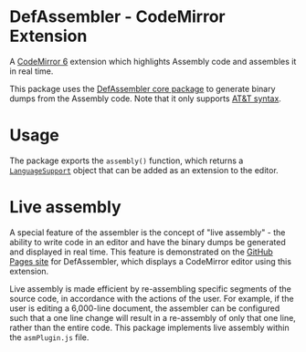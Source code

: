 # DefAssembler - CodeMirror Extension
A [CodeMirror 6](https://codemirror.net/6/) extension which highlights Assembly code and assembles it in real time.

This package uses the [DefAssembler core package](https://www.npmjs.com/package/@defasm/core) to generate binary dumps from the Assembly code. Note that it only supports [AT&T syntax](https://en.wikibooks.org/wiki/X86_Assembly/GAS_Syntax).

# Usage
The package exports the `assembly()` function, which returns a [`LanguageSupport`](https://codemirror.net/6/docs/ref/#language.LanguageSupport) object that can be added as an extension to the editor.

# Live assembly
A special feature of the assembler is the concept of "live assembly" - the ability to write code in an editor and have the binary dumps be generated and displayed in real time.
This feature is demonstrated on the [GitHub Pages site](https://newdefectus.github.io/defAsm/) for DefAssembler, which displays a CodeMirror editor using this extension.

Live assembly is made efficient by re-assembling specific segments of the source code, in accordance with the actions of the user. For example, if the user is editing a 6,000-line document, the assembler can be configured such that a one line change will result in a re-assembly of only that one line, rather than the entire code. This package implements live assembly within the `asmPlugin.js` file.